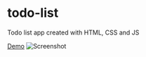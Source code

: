 # todo-list
Todo list app created with HTML, CSS and JS

[Demo](https://yuniel-reyes.github.io/todo-list/)
![Screenshot](https://user-images.githubusercontent.com/72564293/199849917-bcad3515-a52d-4d3b-8bb4-93cdea6dd3da.png)

